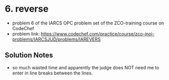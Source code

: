 # 6. reverse

* problem 6 of the IARCS OPC problem set of the ZCO-training course on CodeChef
* problem link: https://www.codechef.com/practice/course/zco-inoi-problems/IARCSJUD/problems/IAREVERS

## Solution Notes

* so much wasted time and apparently the judge does NOT need me to enter in line breaks between the lines.
